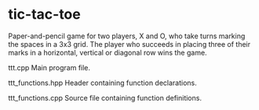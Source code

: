 # tic-tac-toe
Paper-and-pencil game for two players, X and O, who take turns marking the spaces in a 3x3 grid. The player who succeeds in placing three of their marks in a horizontal, vertical or diagonal row wins the game.

ttt.cpp
Main program file.

ttt_functions.hpp
Header containing function declarations.

ttt_functions.cpp
Source file containing function definitions.
